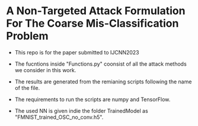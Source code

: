 # A Non-Targeted Attack Formulation For The Coarse Mis-Classification Problem

- This repo is for the paper submitted to IJCNN2023

- The fucntions inside "Functions.py" coonsist of all the attack methods we consider in this work. 

- The results are generated from the remianing scripts following the name of the file. 

- The requirements to run the scripts are numpy and TensorFlow. 

- The used NN is given indie the folder TrainedModel as "FMNIST_trained_OSC_no_conv.h5".





